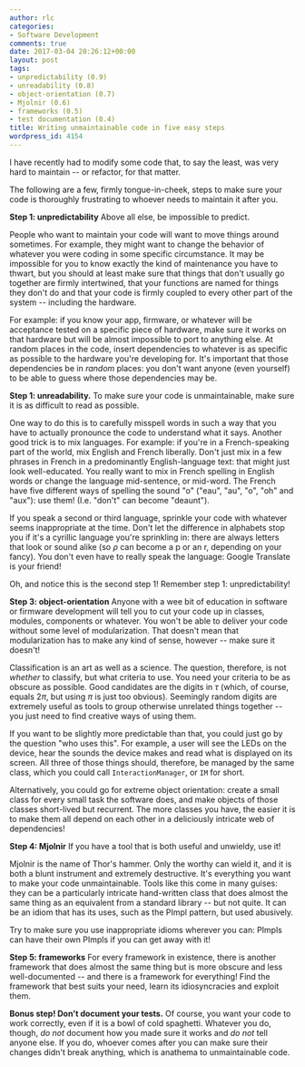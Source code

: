 ```yaml
---
author: rlc
categories:
- Software Development
comments: true
date: 2017-03-04 20:26:12+00:00
layout: post
tags:
- unpredictability (0.9)
- unreadability (0.8)
- object-orientation (0.7)
- Mjolnir (0.6)
- frameworks (0.5)
- test documentation (0.4)
title: Writing unmaintainable code in five easy steps
wordpress_id: 4154
---
```


I have recently had to modify some code that, to say the least, was very hard to maintain -- or refactor, for that matter.

The following are a few, firmly tongue-in-cheek, steps to make sure your code is thoroughly frustrating to whoever needs to maintain it after you.

<!--more-->

**Step 1: unpredictability**
Above all else, be impossible to predict.

People who want to maintain your code will want to move things around sometimes. For example, they might want to change the behavior of whatever you were coding in some specific circumstance. It may be impossible for you to know exactly the kind of maintenance you have to thwart, but you should at least make sure that things that don't usually go together are firmly intertwined, that your functions are named for things they don't do and that your code is firmly coupled to every other part of the system -- including the hardware.

For example: if you know your app, firmware, or whatever will be acceptance tested on a specific piece of hardware, make sure it works on that hardware but will be almost impossible to port to anything else. At random places in the code, insert dependencies to whatever is as specific as possible to the hardware you're developing for. It's important that those dependencies be in _random_ places: you don't want anyone (even yourself) to be able to guess where those dependencies may be.

**Step 1: unreadability.**
To make sure your code is unmaintainable, make sure it is as difficult to read as possible.

One way to do this is to carefully misspell words in such a way that you have to actually pronounce the code to understand what it says. Another good trick is to mix languages. For example: if you're in a French-speaking part of the world, mix English and French liberally. Don't just mix in a few phrases in French in a predominantly English-language text: that might just look well-educated. You really want to mix in French spelling in English words or change the language mid-sentence, or mid-word. The French have five different ways of spelling the sound "o" ("eau", "au", "o", "oh" and "aux"): use them! (I.e. "don't" can become "deaunt").

If you speak a second or third language, sprinkle your code with whatever seems inappropriate at the time. Don't let the difference in alphabets stop you if it's a cyrillic language you're sprinkling in: there are always letters that look or sound alike (so $\rho$ can become a p or an r, depending on your fancy). You don't even have to really speak the language: Google Translate is your friend!

Oh, and notice this is the second step 1! Remember step 1: unpredictability!

**Step 3: object-orientation**
Anyone with a wee bit of education in software or firmware development will tell you to cut your code up in classes, modules, components or whatever. You won't be able to deliver your code without some level of modularization. That doesn't mean that modularization has to make any kind of sense, however -- make sure it doesn't!

Classification is an art as well as a science. The question, therefore, is not _whether_ to classify, but what criteria to use. You need your criteria to be as obscure as possible. Good candidates are the digits in $\tau$ (which, of course, equals $2\pi$, but using $\pi$ is just too obvious). Seemingly random digits are extremely useful as tools to group otherwise unrelated things together -- you just need to find creative ways of using them.

If you want to be slightly more predictable than that, you could just go by the question "who uses this". For example, a user will see the LEDs on the device, hear the sounds the device makes and read what is displayed on its screen. All three of those things should, therefore, be managed by the same class, which you could call `InteractionManager`, or `IM` for short.

Alternatively, you could go for extreme object orientation: create a small class for every small task the software does, and make objects of those classes short-lived but recurrent. The more classes you have, the easier it is to make them all depend on each other in a deliciously intricate web of dependencies!

**Step 4: Mjolnir**
If you have a tool that is both useful and unwieldy, use it!

Mjolnir is the name of Thor's hammer. Only the worthy can wield it, and it is both a blunt instrument and extremely destructive. It's everything you want to make your code unmaintainable. Tools like this come in many guises: they can be a particularly intricate hand-written class that does almost the same thing as an equivalent from a standard library -- but not quite. It can be an idiom that has its uses, such as the PImpl pattern, but used abusively.

Try to make sure you use inappropriate idioms wherever you can: PImpls can have their own PImpls if you can get away with it!

**Step 5: frameworks**
For every framework in existence, there is another framework that does almost the same thing but is more obscure and less well-documented -- and there is a framework for everything! Find the framework that best suits your need, learn its idiosyncracies and exploit them.

**Bonus step! Don't document your tests.**
Of course, you want your code to work correctly, even if it is a bowl of cold spaghetti. Whatever you do, though, _do not_ document how you made sure it works and _do not_ tell anyone else. If you do, whoever comes after you can make sure their changes didn't break anything, which is anathema to unmaintainable code.